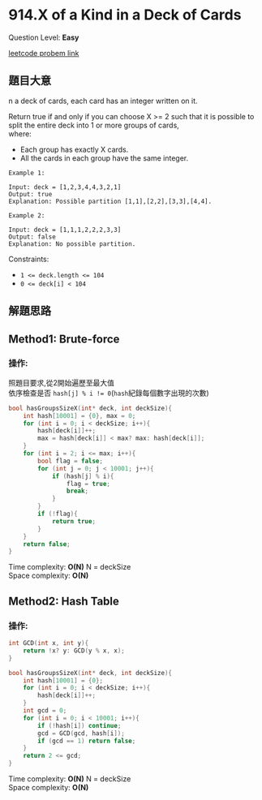 # 914.X of a Kind in a Deck of Cards
Question Level: **Easy**  

[leetcode probem link](https://leetcode.com/problems/x-of-a-kind-in-a-deck-of-cards/)
## 題目大意
n a deck of cards, each card has an integer written on it.  

Return true if and only if you can choose X >= 2 such that it is possible to split the entire deck into 1 or more groups of cards,  
where:  
- Each group has exactly X cards.
- All the cards in each group have the same integer.
 
```
Example 1:

Input: deck = [1,2,3,4,4,3,2,1]
Output: true
Explanation: Possible partition [1,1],[2,2],[3,3],[4,4].
```

```
Example 2:

Input: deck = [1,1,1,2,2,2,3,3]
Output: false
Explanation: No possible partition.
```
Constraints:  

- `1 <= deck.length <= 104`  
- `0 <= deck[i] < 104`  

## 解題思路 
## Method1: Brute-force
### 操作:  
照題目要求,從2開始遍歷至最大值  
依序檢查是否 `hash[j] % i != 0`(`hash`紀錄每個數字出現的次數)  
```c
bool hasGroupsSizeX(int* deck, int deckSize){
    int hash[10001] = {0}, max = 0;
    for (int i = 0; i < deckSize; i++){
        hash[deck[i]]++;
        max = hash[deck[i]] < max? max: hash[deck[i]];
    }
    for (int i = 2; i <= max; i++){
        bool flag = false;
        for (int j = 0; j < 10001; j++){
            if (hash[j] % i){
                flag = true;
                break;
            }
        }
        if (!flag){
            return true;
        }
    }
    return false;
}
```

Time complexity: **O(N)** N = deckSize  
Space complexity: **O(N)**  

## Method2: Hash Table
### 操作:
```c
int GCD(int x, int y){
    return !x? y: GCD(y % x, x);
}

bool hasGroupsSizeX(int* deck, int deckSize){
    int hash[10001] = {0};
    for (int i = 0; i < deckSize; i++){
        hash[deck[i]]++;
    }
    int gcd = 0;
    for (int i = 0; i < 10001; i++){
        if (!hash[i]) continue;
        gcd = GCD(gcd, hash[i]);
        if (gcd == 1) return false;
    }
    return 2 <= gcd;
}
```

Time complexity: **O(N)** N = deckSize  
Space complexity: **O(N)**  
